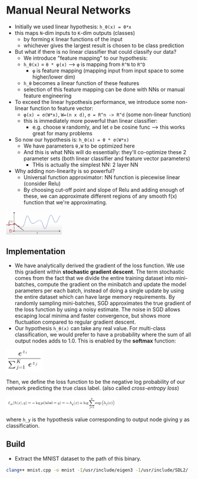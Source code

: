 # Manual Neural Networks

- Initially we used linear hypothesis: `h_θ(x) = θ*x`
- this maps `N`-dim inputs to `K`-dim outputs (classes)
	- by forming `K` linear functions of the input
	- whichever gives the largest result is chosen to be class prediction
- But what if there is no linear classifier that could classify our data?
	- We introduce "feature mapping" to our hypothesis:
	- `h_θ(x)` = `θ * φ(x)` --> `φ` is mapping from `R^N` to `R^D`
		- `φ` is feature mapping (mapping input from input space to some higher/lower dim)
	- `h_θ` becomes a linear function of these features
	- selection of this feature mapping can be done with NNs or manual feature engineering
- To exceed the linear hypothesis performance, we introduce some non-linear function to feature vector:
	- `φ(x) = σ(W*x)`, `W=(n x d)`, `σ = R^n -> R^d` (some non-linear function)
	- this is immediately more powerful than linear classifier:
		- e.g. choose `W` randomly, and let `σ`  be cosine func --> this works great for many problems
- So now our hypothesis is: `h_θ(x) = θ * σ(W*x)`
	- We have parameters `θ,W` to be optimized here
	- And this is what NNs will do essentially: they'll co-optimize these 2 parameter sets (both linear classifier and feature vector parameters) 
		- THis is actually the simplest NN: 2 layer NN 
- Why adding non-linearity is so powerful?
	- Universal function approximator: NN function is piecewise linear (consider Relu)
	- By choosing cut-off point and slope of Relu and adding enough of these, we can approximate different regions of any smooth f(x) function that we're approximating.

<img src="https://raw.githubusercontent.com/goksanisil23/lazyML/main/ManualNeuralNetworks/resources/universal_func_approx.png" width=30% height=50%>


## Implementation
- We have analytically derived the gradient of the loss function. We use this gradient within **stochastic gradient descent**. The term stochastic comes from the fact that we divide the entire training dataset into mini-batches, compute the gradient on the minibatch and update the model parameters per each batch, instead of doing a single update by using the entire dataset which can have large memory requirements. 
By randomly sampling mini-batches, SGD approximates the true gradient of the loss function by using a noisy estimate.
The noise in SGD allows escaping local minima and faster convergence, but shows more fluctuation compared to regular gradient descent.
- Our hypothesis `h_θ(x)` can take any real value. For multi-class classification, we would prefer to have a probability where the sum of all output nodes adds to 1.0. This is enabled by the **softmax** function:

<img src="https://raw.githubusercontent.com/goksanisil23/lazyML/main/ManualNeuralNetworks/resources/softmax.png" width=20% height=30%>

Then, we define the loss function to be the negative log probability of our network predicting the true class label. (also called *cross-entropy loss*)

<img src="https://raw.githubusercontent.com/goksanisil23/lazyML/main/ManualNeuralNetworks/resources/cross_entropy_loss.png" width=60% height=50%>

where `h_y` is the hypothesis value corresponding to output node giving y as classification.
## Build
- Extract the MNIST dataset to the path of this binary.
```sh
clang++ mnist.cpp -o mnist -I/usr/include/eigen3 -I/usr/include/SDL2/ -lSDL2 -O3 -Wall -std=c++17
```
